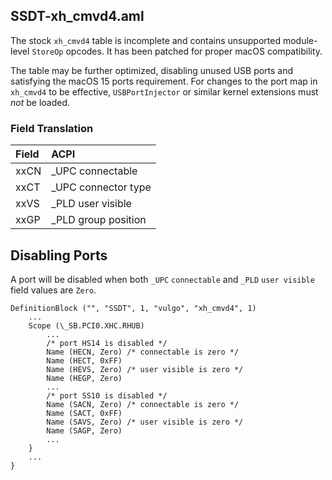 ## SSDT-xh_cmvd4.aml

The stock ```xh_cmvd4``` table is incomplete and contains unsupported module-level ```StoreOp``` opcodes. It has been patched for proper macOS compatibility.

The table may be further optimized, disabling unused USB ports and satisfying the macOS 15 ports requirement. For changes to the port map in ```xh_cmvd4```  to be effective, ```USBPortInjector``` or similar kernel extensions must *not* be loaded.

### Field Translation

| Field | ACPI                 |
|:------|:---------------------|
| xxCN  | _UPC connectable     |
| xxCT  | _UPC connector type  |
| xxVS  | _PLD user visible    |
| xxGP  | _PLD group position  |

## Disabling Ports

A port will be disabled when both ```_UPC``` ```connectable``` and ```_PLD``` ```user visible``` field values are ```Zero```.

```
DefinitionBlock ("", "SSDT", 1, "vulgo", "xh_cmvd4", 1)
    ...
    Scope (\_SB.PCI0.XHC.RHUB)
        ...
        /* port HS14 is disabled */
        Name (HECN, Zero) /* connectable is zero */
        Name (HECT, 0xFF)
        Name (HEVS, Zero) /* user visible is zero */
        Name (HEGP, Zero)
        ...        
        /* port SS10 is disabled */
        Name (SACN, Zero) /* connectable is zero */
        Name (SACT, 0xFF)
        Name (SAVS, Zero) /* user visible is zero */
        Name (SAGP, Zero)
        ...
    }
    ...
}
```
